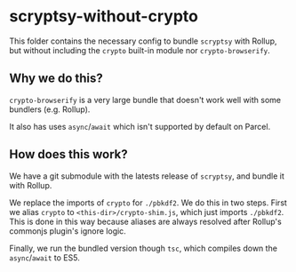 # scryptsy-without-crypto

This folder contains the necessary config to bundle `scryptsy` with Rollup, but
without including the `crypto` built-in module nor `crypto-browserify`.

## Why we do this?

`crypto-browserify` is a very large bundle that doesn't work well with some
bundlers (e.g. Rollup).

It also has uses `async`/`await` which isn't supported by default on Parcel.

## How does this work?

We have a git submodule with the latests release of `scryptsy`, and bundle it 
with Rollup.

We replace the imports of `crypto` for `./pbkdf2`. We do this in two steps.
First we alias `crypto` to `<this-dir>/crypto-shim.js`, which just imports 
`./pbkdf2`. This is done in this way because aliases are always resolved
after Rollup's commonjs plugin's ignore logic.

Finally, we run the bundled version though `tsc`, which compiles down the 
`async`/`await` to ES5.
